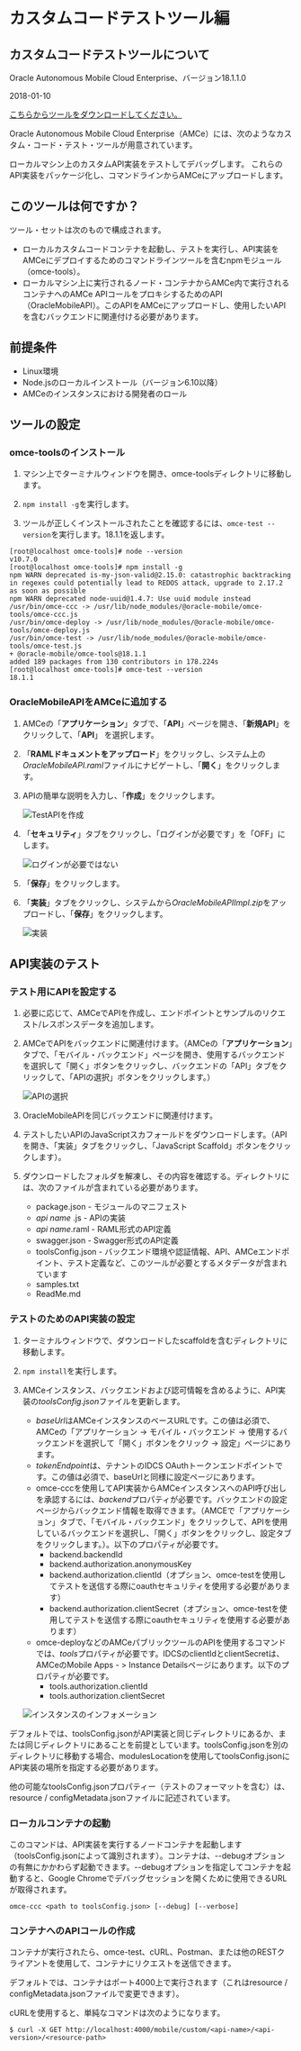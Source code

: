# カスタムコードテストツール編

## カスタムコードテストツールについて

Oracle Autonomous Mobile Cloud Enterprise、バージョン18.1.1.0

2018-01-10

[こちらからツールをダウンロードしてください。](http://www.oracle.com/technetwork/topics/cloud/downloads/amce-downloads-4478270.html)

Oracle Autonomous Mobile Cloud Enterprise（AMCe）には、次のようなカスタム・コード・テスト・ツールが用意されています。

ローカルマシン上のカスタムAPI実装をテストしてデバッグします。
これらのAPI実装をパッケージ化し、コマンドラインからAMCeにアップロードします。

## このツールは何ですか？

ツール・セットは次のもので構成されます。

* ローカルカスタムコードコンテナを起動し、テストを実行し、API実装をAMCeにデプロイするためのコマンドラインツールを含むnpmモジュール（omce-tools）。
* ローカルマシン上に実行されるノード・コンテナからAMCe内で実行されるコンテナへのAMCe APIコールをプロキシするためのAPI（OracleMobileAPI）。このAPIをAMCeにアップロードし、使用したいAPIを含むバックエンドに関連付ける必要があります。

## 前提条件

* Linux環境
* Node.jsのローカルインストール（バージョン6.10以降）
* AMCeのインスタンスにおける開発者のロール

## ツールの設定

### omce-toolsのインストール

1. マシン上でターミナルウィンドウを開き、omce-toolsディレクトリに移動します。

2. `npm install -g`を実行します。

3. ツールが正しくインストールされたことを確認するには、`omce-test --version`を実行します。18.1.1を返します。

```
[root@localhost omce-tools]# node --version
v10.7.0
[root@localhost omce-tools]# npm install -g
npm WARN deprecated is-my-json-valid@2.15.0: catastrophic backtracking in regexes could potentially lead to REDOS attack, upgrade to 2.17.2 as soon as possible
npm WARN deprecated node-uuid@1.4.7: Use uuid module instead
/usr/bin/omce-ccc -> /usr/lib/node_modules/@oracle-mobile/omce-tools/omce-ccc.js
/usr/bin/omce-deploy -> /usr/lib/node_modules/@oracle-mobile/omce-tools/omce-deploy.js
/usr/bin/omce-test -> /usr/lib/node_modules/@oracle-mobile/omce-tools/omce-test.js
+ @oracle-mobile/omce-tools@18.1.1
added 189 packages from 130 contributors in 178.224s
[root@localhost omce-tools]# omce-test --version
18.1.1
```

### OracleMobileAPIをAMCeに追加する

1. AMCeの「**アプリケーション**」タブで、「**API**」ページを開き、「**新規API**」をクリックして、「**API**」 を選択します。

2. 「**RAMLドキュメントをアップロード**」をクリックし、システム上の*OracleMobileAPI.raml*ファイルにナビゲートし、「**開く**」をクリックします。

3. APIの簡単な説明を入力し、「**作成**」をクリックします。

   ![TestAPIを作成](images/OracleMobileAPI.png)

4. 「**セキュリティ**」タブをクリックし、「ログインが必要です」を「OFF」にします。

   ![ログインが必要ではない](images/OracleMobileAPI_nologin.png)

5. 「**保存**」をクリックします。

6. 「**実装**」タブをクリックし、システムから*OracleMobileAPIImpl.zip*をアップロードし、「**保存**」をクリックします。

   ![実装](images/OracleMobileAPI_s.png)

## API実装のテスト

### テスト用にAPIを設定する

1. 必要に応じて、AMCeでAPIを作成し、エンドポイントとサンプルのリクエスト/レスポンスデータを追加します。

2. AMCeでAPIをバックエンドに関連付けます。（AMCeの「**アプリケーション**」タブで、「モバイル・バックエンド」ページを開き、使用するバックエンドを選択して「開く」ボタンをクリックし、バックエンドの「API」タブをクリックして、「APIの選択」ボタンをクリックします。）

   ![APIの選択](images/OracleMobileAPI_4.png)

3. OracleMobileAPIを同じバックエンドに関連付けます。

4. テストしたいAPIのJavaScriptスカフォールドをダウンロードします。（APIを開き、「実装」タブをクリックし、「JavaScript Scaffold」ボタンをクリックします）。

5. ダウンロードしたフォルダを解凍し、その内容を確認する。ディレクトリには、次のファイルが含まれている必要があります。
    * package.json - モジュールのマニフェスト
    * *api name* .js - APIの実装
    * *api name*.raml - RAML形式のAPI定義
    * swagger.json - Swagger形式のAPI定義
    * toolsConfig.json - バックエンド環境や認証情報、API、AMCeエンドポイント、テスト定義など、このツールが必要とするメタデータが含まれています
    * samples.txt
    * ReadMe.md

### テストのためのAPI実装の設定

1. ターミナルウィンドウで、ダウンロードしたscaffoldを含むディレクトリに移動します。

2. `npm install`を実行します。

3. AMCeインスタンス、バックエンドおよび認可情報を含めるように、API実装の*toolsConfig.json*ファイルを更新します。

    * *baseUrl*はAMCeインスタンスのベースURLです。この値は必須で、AMCeの「アプリケーション -> モバイル・バックエンド -> 使用するバックエンドを選択して「開く」ボタンをクリック -> 設定」ページにあります。
    * *tokenEndpoint*は、テナントのIDCS OAuthトークンエンドポイントです。この値は必須で、baseUrlと同様に設定ページにあります。
    * omce-cccを使用してAPI実装からAMCeインスタンスへのAPI呼び出しを承認するには、*backend*プロパティが必要です。バックエンドの設定ページからバックエンド情報を取得できます。（AMCEで「アプリケーション」タブで、「モバイル・バックエンド」をクリックして、APIを使用しているバックエンドを選択し、「開く」ボタンをクリックし、設定タブをクリックします。）。以下のプロパティが必要です。
        * backend.backendId
        * backend.authorization.anonymousKey
        * backend.authorization.clientId（オプション、omce-testを使用してテストを送信する際にoauthセキュリティを使用する必要があります）
        * backend.authorization.clientSecret（オプション、omce-testを使用してテストを送信する際にoauthセキュリティを使用する必要があります）
    * omce-deployなどのAMCeパブリックツールのAPIを使用するコマンドでは、*tools*プロパティが必要です。IDCSのclientIdとclientSecretは、AMCeのMobile Apps - > Instance Detailsページにあります。以下のプロパティが必要です。
        * tools.authorization.clientId
        * tools.authorization.clientSecret

   ![インスタンスのインフォメーション](images/baseinfo.png)

デフォルトでは、toolsConfig.jsonがAPI実装と同じディレクトリにあるか、または同じディレクトリにあることを前提としています。toolsConfig.jsonを別のディレクトリに移動する場合、modulesLocationを使用してtoolsConfig.jsonに API実装の場所を指定する必要があります。

他の可能なtoolsConfig.jsonプロパティー（テストのフォーマットを含む）は、resource / configMetadata.jsonファイルに記述されています。

### ローカルコンテナの起動

このコマンドは、API実装を実行するノードコンテナを起動します（toolsConfig.jsonによって識別されます）。コンテナは、--debugオプションの有無にかかわらず起動できます。--debugオプションを指定してコンテナを起動すると、Google Chromeでデバッグセッションを開くために使用できるURLが取得されます。

```
omce-ccc <path to toolsConfig.json> [--debug] [--verbose]
```

### コンテナへのAPIコールの作成

コンテナが実行されたら、omce-test、cURL、Postman、または他のRESTクライアントを使用して、コンテナにリクエストを送信できます。

デフォルトでは、コンテナはポート4000上で実行されます（これはresource / configMetadata.jsonファイルで変更できます）。

cURLを使用すると、単純なコマンドは次のようになります。

```
$ curl -X GET http://localhost:4000/mobile/custom/<api-name>/<api-version>/<resource-path>
```
